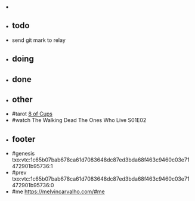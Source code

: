 -
- ## todo
- send git mark to relay
- ## doing
- ## done
- ## other
- #tarot [8 of Cups](https://tarotask.com/EightofCups.jpg)
- #watch The Walking Dead The Ones Who Live S01E02
- ## footer
- #genesis txo:vtc:1c65b07bab678ca61d7083648dc87ed3bda68f463c9460c03e71472901b95736:1
- #prev txo:vtc:1c65b07bab678ca61d7083648dc87ed3bda68f463c9460c03e71472901b95736:0
- #me https://melvincarvalho.com/#me